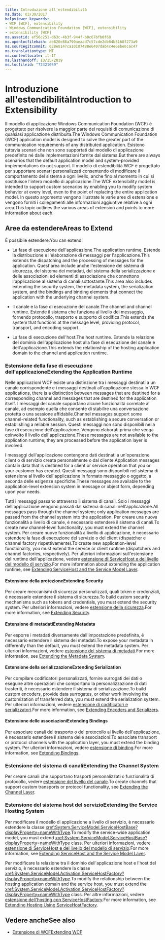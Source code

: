 ```yaml
---
title: Introduzione all'estendibilità
ms.date: 03/30/2017
helpviewer_keywords:
- WCF [WCF], extensibility
- Windows Communication Foundation [WCF], extensibility
- extensibility [WCF]
ms.assetid: ef56c251-d63c-4b3f-944f-b0c67bfb0f68
ms.openlocfilehash: ae820e88a790aeaad7c57cde2db84b8168f273a9
ms.sourcegitcommit: 628e8147ca10187488e6407dab4c4e6ebe0cac47
ms.translationtype: MT
ms.contentlocale: it-IT
ms.lasthandoff: 10/15/2019
ms.locfileid: "72321059"
---
```

# <a name="introduction-to-extensibility"></a><span data-ttu-id="846c6-102">Introduzione all'estendibilità</span><span class="sxs-lookup"><span data-stu-id="846c6-102">Introduction to Extensibility</span></span>
<span data-ttu-id="846c6-103">Il modello di applicazione Windows Communication Foundation (WCF) è progettato per risolvere la maggior parte dei requisiti di comunicazione di qualsiasi applicazione distribuita.</span><span class="sxs-lookup"><span data-stu-id="846c6-103">The Windows Communication Foundation (WCF) application model is designed to solve the greater part of the communication requirements of any distributed application.</span></span> <span data-ttu-id="846c6-104">Esistono tuttavia scenari che non sono supportati dal modello di applicazione predefinito né dalle implementazioni fornite dal sistema.</span><span class="sxs-lookup"><span data-stu-id="846c6-104">But there are always scenarios that the default application model and system-provided implementations do not support.</span></span> <span data-ttu-id="846c6-105">Il modello di estendibilità WCF è progettato per supportare scenari personalizzati consentendo di modificare il comportamento del sistema a ogni livello, anche fino al momento in cui si sostituisce l'intero modello di applicazione.</span><span class="sxs-lookup"><span data-stu-id="846c6-105">The WCF extensibility model is intended to support custom scenarios by enabling you to modify system behavior at every level, even to the point of replacing the entire application model.</span></span> <span data-ttu-id="846c6-106">In questo argomento vengono illustrate le varie aree di estensione e vengono forniti i collegamenti alle informazioni aggiuntive relative a ogni area.</span><span class="sxs-lookup"><span data-stu-id="846c6-106">This topic outlines the various areas of extension and points to more information about each.</span></span>  
  
## <a name="areas-to-extend"></a><span data-ttu-id="846c6-107">Aree da estendere</span><span class="sxs-lookup"><span data-stu-id="846c6-107">Areas to Extend</span></span>  
 <span data-ttu-id="846c6-108">È possibile estendere:</span><span class="sxs-lookup"><span data-stu-id="846c6-108">You can extend:</span></span>  
  
- <span data-ttu-id="846c6-109">La fase di esecuzione dell'applicazione.</span><span class="sxs-lookup"><span data-stu-id="846c6-109">The application runtime.</span></span> <span data-ttu-id="846c6-110">Estende la distribuzione e l'elaborazione di messaggi per l'applicazione.</span><span class="sxs-lookup"><span data-stu-id="846c6-110">This extends the dispatching and the processing of messages for the application.</span></span> <span data-ttu-id="846c6-111">Quest'area include anche l'estensione del sistema di sicurezza, del sistema dei metadati, del sistema della serializzazione e delle associazioni ed elementi di associazione che connettono l'applicazione al sistema di canali sottostante.</span><span class="sxs-lookup"><span data-stu-id="846c6-111">This area also includes extending the security system, the metadata system, the serialization system, and the bindings and binding elements that connect the application with the underlying channel system.</span></span>  
  
- <span data-ttu-id="846c6-112">Il canale e la fase di esecuzione del canale.</span><span class="sxs-lookup"><span data-stu-id="846c6-112">The channel and channel runtime.</span></span> <span data-ttu-id="846c6-113">Estende il sistema che funziona al livello del messaggio, fornendo protocollo, trasporto e supporto di codifica.</span><span class="sxs-lookup"><span data-stu-id="846c6-113">This extends the system that functions at the message level, providing protocol, transport, and encoding support.</span></span>  
  
- <span data-ttu-id="846c6-114">La fase di esecuzione dell'host.</span><span class="sxs-lookup"><span data-stu-id="846c6-114">The host runtime.</span></span> <span data-ttu-id="846c6-115">Estende la relazione del dominio dell'applicazione host alla fase di esecuzione del canale e dell'applicazione.</span><span class="sxs-lookup"><span data-stu-id="846c6-115">This extends the relationship of the hosting application domain to the channel and application runtime.</span></span>  
  
### <a name="extending-the-application-runtime"></a><span data-ttu-id="846c6-116">Estensione della fase di esecuzione dell'applicazione</span><span class="sxs-lookup"><span data-stu-id="846c6-116">Extending the Application Runtime</span></span>  
 <span data-ttu-id="846c6-117">Nelle applicazioni WCF esiste una distinzione tra i messaggi destinati a un canale corrispondente e i messaggi destinati all'applicazione stessa.</span><span class="sxs-lookup"><span data-stu-id="846c6-117">In WCF applications, there is a distinction between messages that are destined for a corresponding channel and messages that are destined for the application itself.</span></span> <span data-ttu-id="846c6-118">I messaggi del canale supportano alcune funzionalità correlate al canale, ad esempio quella che consente di stabilire una conversazione protetta o una sessione affidabile.</span><span class="sxs-lookup"><span data-stu-id="846c6-118">Channel messages support some channel-related functionality, such as establishing a secure conversation or establishing a reliable session.</span></span> <span data-ttu-id="846c6-119">Questi messaggi non sono disponibili nella fase di esecuzione dell'applicazione. Vengono elaborati prima che venga coinvolto il livello dell'applicazione.</span><span class="sxs-lookup"><span data-stu-id="846c6-119">These messages are not available to the application runtime; they are processed before the application layer is involved.</span></span>  
  
 <span data-ttu-id="846c6-120">I messaggi dell'applicazione contengono dati destinati a un'operazione client o di servizio creata personalmente o dal cliente.</span><span class="sxs-lookup"><span data-stu-id="846c6-120">Application messages contain data that is destined for a client or service operation that you or your customer has created.</span></span> <span data-ttu-id="846c6-121">Questi messaggi sono disponibili nel sistema di estensione al livello dell'applicazione in formato messaggio o oggetto, a seconda delle esigenze specifiche.</span><span class="sxs-lookup"><span data-stu-id="846c6-121">These messages are available to the application-level extension system in message or object form, depending upon your needs.</span></span>  
  
 <span data-ttu-id="846c6-122">Tutti i messaggi passano attraverso il sistema di canali. Solo i messaggi dell'applicazione vengono passati dal sistema di canali nell'applicazione.</span><span class="sxs-lookup"><span data-stu-id="846c6-122">All messages pass through the channel system; only application messages are passed from the channel system into the application.</span></span> <span data-ttu-id="846c6-123">Per creare una nuova funzionalità a livello di canale, è necessario estendere il sistema di canali.</span><span class="sxs-lookup"><span data-stu-id="846c6-123">To create new channel-level functionality, you must extend the channel system.</span></span> <span data-ttu-id="846c6-124">Per creare nuove funzionalità a livello di applicazione, è necessario estendere la fase di esecuzione del servizio o del client (dispatcher e channel factory rispettivamente).</span><span class="sxs-lookup"><span data-stu-id="846c6-124">To create new application-level functionality, you must extend the service or client runtime (dispatchers and channel factories, respectively).</span></span> <span data-ttu-id="846c6-125">Per ulteriori informazioni sull'estensione del runtime dell'applicazione, vedere [estensione di ServiceHost e del livello del modello di servizio](./extending/extending-servicehost-and-the-service-model-layer.md).</span><span class="sxs-lookup"><span data-stu-id="846c6-125">For more information about extending the application runtime, see [Extending ServiceHost and the Service Model Layer](./extending/extending-servicehost-and-the-service-model-layer.md).</span></span>  
  
#### <a name="extending-security"></a><span data-ttu-id="846c6-126">Estensione della protezione</span><span class="sxs-lookup"><span data-stu-id="846c6-126">Extending Security</span></span>  
 <span data-ttu-id="846c6-127">Per creare meccanismi di sicurezza personalizzati, quali token e credenziali, è necessario estendere il sistema di sicurezza.</span><span class="sxs-lookup"><span data-stu-id="846c6-127">To build custom security mechanisms such as tokens and credentials, you must extend the security system.</span></span> <span data-ttu-id="846c6-128">Per ulteriori informazioni, vedere [estensione della sicurezza](./extending/extending-security.md).</span><span class="sxs-lookup"><span data-stu-id="846c6-128">For more information, see [Extending Security](./extending/extending-security.md).</span></span>  
  
#### <a name="extending-metadata"></a><span data-ttu-id="846c6-129">Estensione di metadati</span><span class="sxs-lookup"><span data-stu-id="846c6-129">Extending Metadata</span></span>  
 <span data-ttu-id="846c6-130">Per esporre i metadati diversamente dall'impostazione predefinita, è necessario estendere il sistema dei metadati.</span><span class="sxs-lookup"><span data-stu-id="846c6-130">To expose your metadata in differently than the default, you must extend the metadata system.</span></span> <span data-ttu-id="846c6-131">Per ulteriori informazioni, vedere [estensione del sistema di metadati](./extending/extending-the-metadata-system.md).</span><span class="sxs-lookup"><span data-stu-id="846c6-131">For more information, see [Extending the Metadata System](./extending/extending-the-metadata-system.md).</span></span>  
  
#### <a name="extending-serialization"></a><span data-ttu-id="846c6-132">Estensione della serializzazione</span><span class="sxs-lookup"><span data-stu-id="846c6-132">Extending Serialization</span></span>  
 <span data-ttu-id="846c6-133">Per compilare codificatori personalizzati, fornire surrogati dei dati o eseguire altre operazioni che comportano la personalizzazione di dati trasferiti, è necessario estendere il sistema di serializzazione.</span><span class="sxs-lookup"><span data-stu-id="846c6-133">To build custom encoders, provide data surrogates, or other work involving the customization of transferred data, you must extend the serialization system.</span></span> <span data-ttu-id="846c6-134">Per ulteriori informazioni, vedere [estensione di codificatori e serializzatori](./extending/extending-encoders-and-serializers.md).</span><span class="sxs-lookup"><span data-stu-id="846c6-134">For more information, see [Extending Encoders and Serializers](./extending/extending-encoders-and-serializers.md).</span></span>  
  
#### <a name="extending-bindings"></a><span data-ttu-id="846c6-135">Estensione delle associazioni</span><span class="sxs-lookup"><span data-stu-id="846c6-135">Extending Bindings</span></span>  
 <span data-ttu-id="846c6-136">Per associare canali del trasporto o del protocollo al livello dell'applicazione, è necessario estendere il sistema delle associazioni.</span><span class="sxs-lookup"><span data-stu-id="846c6-136">To associate transport or protocol channels with the application layer, you must extend the binding system.</span></span> <span data-ttu-id="846c6-137">Per ulteriori informazioni, vedere [estensione di binding](./extending/extending-bindings.md).</span><span class="sxs-lookup"><span data-stu-id="846c6-137">For more information, see [Extending Bindings](./extending/extending-bindings.md).</span></span>  
  
### <a name="extending-the-channel-system"></a><span data-ttu-id="846c6-138">Estensione del sistema di canali</span><span class="sxs-lookup"><span data-stu-id="846c6-138">Extending the Channel System</span></span>  
 <span data-ttu-id="846c6-139">Per creare canali che supportano trasporti personalizzati o funzionalità di protocollo, vedere [estensione del livello del canale](./extending/extending-the-channel-layer.md).</span><span class="sxs-lookup"><span data-stu-id="846c6-139">To create channels that support custom transports or protocol functionality, see [Extending the Channel Layer](./extending/extending-the-channel-layer.md).</span></span>  
  
### <a name="extending-the-service-hosting-system"></a><span data-ttu-id="846c6-140">Estensione del sistema host del servizio</span><span class="sxs-lookup"><span data-stu-id="846c6-140">Extending the Service Hosting System</span></span>  
 <span data-ttu-id="846c6-141">Per modificare il modello di applicazione a livello di servizio, è necessario estendere la classe <xref:System.ServiceModel.ServiceHostBase?displayProperty=nameWithType>.</span><span class="sxs-lookup"><span data-stu-id="846c6-141">To modify the service-wide application model, you must extend <xref:System.ServiceModel.ServiceHostBase?displayProperty=nameWithType> class.</span></span> <span data-ttu-id="846c6-142">Per ulteriori informazioni, vedere [estensione di ServiceHost e del livello del modello di servizio](./extending/extending-servicehost-and-the-service-model-layer.md).</span><span class="sxs-lookup"><span data-stu-id="846c6-142">For more information, see [Extending ServiceHost and the Service Model Layer](./extending/extending-servicehost-and-the-service-model-layer.md).</span></span>  
  
 <span data-ttu-id="846c6-143">Per modificare la relazione tra il dominio dell'applicazione host e l'host del servizio, è necessario estendere la classe <xref:System.ServiceModel.Activation.ServiceHostFactory?displayProperty=nameWithType>.</span><span class="sxs-lookup"><span data-stu-id="846c6-143">To modify the relationship between the hosting application domain and the service host, you must extend the <xref:System.ServiceModel.Activation.ServiceHostFactory?displayProperty=nameWithType> class.</span></span> <span data-ttu-id="846c6-144">Per altre informazioni, vedere [estensione dell'hosting con ServiceHostFactory](./extending/extending-hosting-using-servicehostfactory.md).</span><span class="sxs-lookup"><span data-stu-id="846c6-144">For more information, see [Extending Hosting Using ServiceHostFactory](./extending/extending-hosting-using-servicehostfactory.md).</span></span>  
  
## <a name="see-also"></a><span data-ttu-id="846c6-145">Vedere anche</span><span class="sxs-lookup"><span data-stu-id="846c6-145">See also</span></span>

- [<span data-ttu-id="846c6-146">Estensione di WCF</span><span class="sxs-lookup"><span data-stu-id="846c6-146">Extending WCF</span></span>](./extending/index.md)
